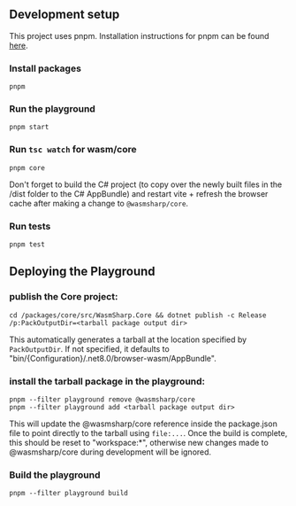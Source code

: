 ## Development setup

This project uses pnpm. Installation instructions for pnpm can be found [here](https://pnpm.io/installation).

### Install packages

```
pnpm
```

### Run the playground

```
pnpm start
```

### Run `tsc watch` for wasm/core

```
pnpm core
```

Don't forget to build the C# project (to copy over the newly built files in the /dist folder to the C# AppBundle) and restart vite + refresh the browser cache after making a change to `@wasmsharp/core`.

### Run tests

```
pnpm test
```

## Deploying the Playground

### publish the Core project:

```
cd /packages/core/src/WasmSharp.Core && dotnet publish -c Release /p:PackOutputDir=<tarball package output dir>
```

This automatically generates a tarball at the location specified by `PackOutputDir`. If not specified, it defaults to "bin/{Configuration}/.net8.0/browser-wasm/AppBundle".

### install the tarball package in the playground:

```
pnpm --filter playground remove @wasmsharp/core
pnpm --filter playground add <tarball package output dir>
```
This will update the @wasmsharp/core reference inside the package.json file to point directly to the tarball using `file:...`. Once the build is complete, this should be reset to "workspace:*", otherwise new changes made to @wasmsharp/core during development will be ignored.

### Build the playground
```
pnpm --filter playground build
```
